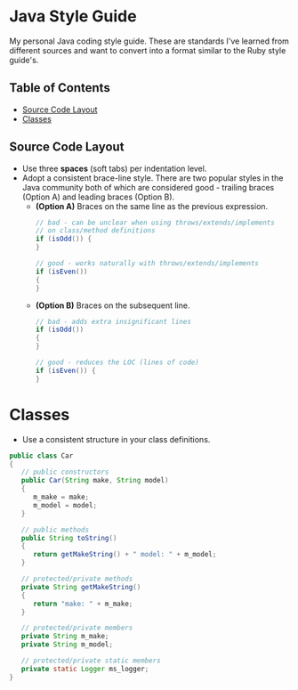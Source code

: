 # Java Style Guide
My personal Java coding style guide. These are standards I've learned from
different sources and want to convert into a format similar to the Ruby
style guide's.

## Table of Contents
* [Source Code Layout](#source-code-layout)
* [Classes](#classes)

## Source Code Layout
* Use three **spaces** (soft tabs) per indentation level.
* Adopt a consistent brace-line style. There are two popular styles in the
Java community both of which are considered good - trailing braces (Option A) and leading braces (Option B).
  * **(Option A)** Braces on the same line as the previous expression.
    ```java
    // bad - can be unclear when using throws/extends/implements
    // on class/method definitions
    if (isOdd()) {
    }

    // good - works naturally with throws/extends/implements
    if (isEven())
    {
    }
    ```
  * **(Option B)** Braces on the subsequent line.
    ```java
    // bad - adds extra insignificant lines
    if (isOdd())
    {
    }

    // good - reduces the LOC (lines of code)
    if (isEven()) {
    }
    ```

# Classes
* Use a consistent structure in your class definitions.

 ```java
 public class Car
 {
    // public constructors
    public Car(String make, String model)
    {
       m_make = make;
       m_model = model;
    }

    // public methods
    public String toString()
    {
       return getMakeString() + " model: " + m_model;
    }

    // protected/private methods
    private String getMakeString()
    {
       return "make: " + m_make;
    }

    // protected/private members
    private String m_make;
    private String m_model;

    // protected/private static members
    private static Logger ms_logger; 
 }
 ```
